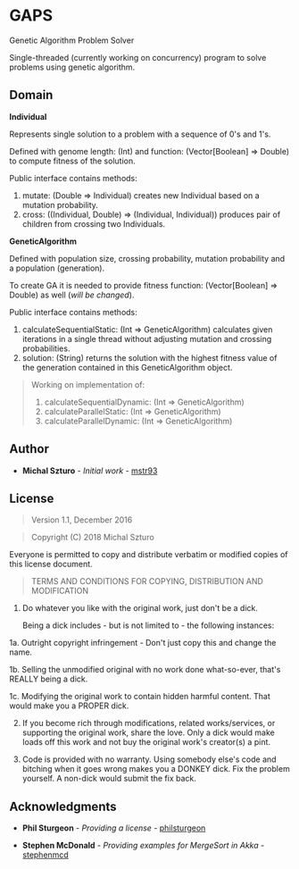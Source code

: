 # GAPS

Genetic Algorithm Problem Solver

Single-threaded (currently working on concurrency) program to solve problems using genetic algorithm.

## Domain

**Individual**

Represents single solution to a problem with a sequence of 0's and 1's.

Defined with genome length: (Int) and function: (Vector[Boolean] => Double) to compute fitness of the solution.

Public interface contains methods:
 1) mutate: (Double => Individual) creates new Individual based on a mutation probability. 
 2) cross: ((Individual, Double) => (Individual, Individual)) produces pair of children from 
 crossing two Individuals.

**GeneticAlgorithm**

Defined with population size, crossing probability, mutation probability and a population 
(generation).

To create GA it is needed to provide fitness function: (Vector[Boolean] => Double) as well (*will 
be changed*).

Public interface contains methods:
 1) calculateSequentialStatic: (Int => GeneticAlgorithm) calculates given iterations in a single 
 thread without adjusting mutation and crossing probabilities.
 2) solution: (String) returns the solution with the highest fitness value of the generation 
 contained in this GeneticAlgorithm object.
 
> Working on implementation of:
> 1) calculateSequentialDynamic: (Int => GeneticAlgorithm)
> 2) calculateParallelStatic: (Int => GeneticAlgorithm)
> 3) calculateParallelDynamic: (Int => GeneticAlgorithm)
 
## Author

* **Michal Szturo** - *Initial work* - [mstr93](https://bitbucket.org/mstr93/)

## License

> Version 1.1, December 2016

> Copyright (C) 2018 Michal Szturo

Everyone is permitted to copy and distribute verbatim or modified
copies of this license document.

> TERMS AND CONDITIONS FOR COPYING, DISTRIBUTION AND MODIFICATION

1. Do whatever you like with the original work, just don't be a dick.

   Being a dick includes - but is not limited to - the following instances:

 1a. Outright copyright infringement - Don't just copy this and change the name.
 
 1b. Selling the unmodified original with no work done what-so-ever, that's REALLY being a dick.
 
 1c. Modifying the original work to contain hidden harmful content. That would make you a PROPER dick.
 

2. If you become rich through modifications, related works/services, or supporting the original work,
share the love. Only a dick would make loads off this work and not buy the original work's
creator(s) a pint.

3. Code is provided with no warranty. Using somebody else's code and bitching when it goes wrong makes
you a DONKEY dick. Fix the problem yourself. A non-dick would submit the fix back.

## Acknowledgments

* **Phil Sturgeon** - *Providing a license* - [philsturgeon](https://github.com/philsturgeon)

* **Stephen McDonald** - *Providing examples for MergeSort in Akka* - [stephenmcd](https://github.com/stephenmcd)

